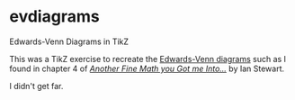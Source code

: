 # evdiagrams
Edwards-Venn Diagrams in TikZ

This was a TikZ exercise to recreate the [Edwards-Venn diagrams](https://en.wikipedia.org/wiki/Venn_diagram#Edwards.E2.80.93Venn_diagrams) such as I found in
chapter 4 of *[Another Fine Math you Got me Into...](https://www.amazon.com/Another-Youve-Into-Dover-Recreational/dp/0486431819)*  by Ian Stewart.

I didn't get far.
